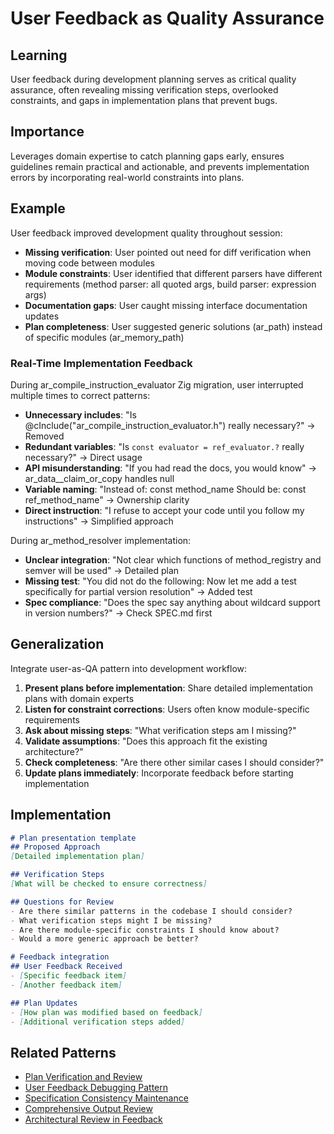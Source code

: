 # User Feedback as Quality Assurance

## Learning
User feedback during development planning serves as critical quality assurance, often revealing missing verification steps, overlooked constraints, and gaps in implementation plans that prevent bugs.

## Importance
Leverages domain expertise to catch planning gaps early, ensures guidelines remain practical and actionable, and prevents implementation errors by incorporating real-world constraints into plans.

## Example
User feedback improved development quality throughout session:
- **Missing verification**: User pointed out need for diff verification when moving code between modules
- **Module constraints**: User identified that different parsers have different requirements (method parser: all quoted args, build parser: expression args)
- **Documentation gaps**: User caught missing interface documentation updates
- **Plan completeness**: User suggested generic solutions (ar_path) instead of specific modules (ar_memory_path)

### Real-Time Implementation Feedback
During ar_compile_instruction_evaluator Zig migration, user interrupted multiple times to correct patterns:
- **Unnecessary includes**: "Is @cInclude("ar_compile_instruction_evaluator.h") really necessary?" → Removed
- **Redundant variables**: "Is `const evaluator = ref_evaluator.?` really necessary?" → Direct usage
- **API misunderstanding**: "If you had read the docs, you would know" → ar_data__claim_or_copy handles null
- **Variable naming**: "Instead of: const method_name Should be: const ref_method_name" → Ownership clarity
- **Direct instruction**: "I refuse to accept your code until you follow my instructions" → Simplified approach

During ar_method_resolver implementation:
- **Unclear integration**: "Not clear which functions of method_registry and semver will be used" → Detailed plan
- **Missing test**: "You did not do the following: Now let me add a test specifically for partial version resolution" → Added test
- **Spec compliance**: "Does the spec say anything about wildcard support in version numbers?" → Check SPEC.md first

## Generalization
Integrate user-as-QA pattern into development workflow:
1. **Present plans before implementation**: Share detailed implementation plans with domain experts
2. **Listen for constraint corrections**: Users often know module-specific requirements
3. **Ask about missing steps**: "What verification steps am I missing?"
4. **Validate assumptions**: "Does this approach fit the existing architecture?"
5. **Check completeness**: "Are there other similar cases I should consider?"
6. **Update plans immediately**: Incorporate feedback before starting implementation

## Implementation
```markdown
# Plan presentation template
## Proposed Approach
[Detailed implementation plan]

## Verification Steps
[What will be checked to ensure correctness]

## Questions for Review
- Are there similar patterns in the codebase I should consider?
- What verification steps might I be missing?
- Are there module-specific constraints I should know about?
- Would a more generic approach be better?

# Feedback integration
## User Feedback Received
- [Specific feedback item]
- [Another feedback item]

## Plan Updates
- [How plan was modified based on feedback]
- [Additional verification steps added]
```

## Related Patterns
- [Plan Verification and Review](plan-verification-and-review.md)
- [User Feedback Debugging Pattern](user-feedback-debugging-pattern.md)
- [Specification Consistency Maintenance](specification-consistency-maintenance.md)
- [Comprehensive Output Review](comprehensive-output-review.md)
- [Architectural Review in Feedback](architectural-review-in-feedback.md)